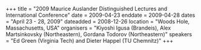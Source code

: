+++
title = "2009 Maurice Auslander Distinguished Lectures and International Conference"
date = 2009-04-23
enddate = 2009-04-28
dates = "April 23 - 28, 2009"
dateadded = 2008-12-26
location = "Woods Hole, Massachusetts, USA"
organisers = "Kiyoshi Igusa (Brandeis), Alex Martsinkovsky (Northeastern), Gordana Todorov (Northeastern)"
speakers = "Ed Green (Virginia Tech) and Dieter Happel (TU Chemnitz)"
+++
